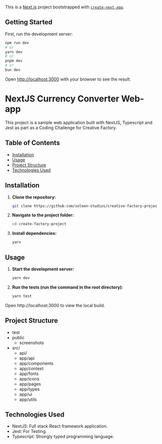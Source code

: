 This is a [Next.js](https://nextjs.org) project bootstrapped with [`create-next-app`](https://nextjs.org/docs/app/api-reference/cli/create-next-app).

## Getting Started

First, run the development server:

```bash
npm run dev
# or
yarn dev
# or
pnpm dev
# or
bun dev
```

Open [http://localhost:3000](http://localhost:3000) with your browser to see the result.

# NextJS Currency Converter Web-app

This project is a sample web application built with NextJS, Typescript and Jest as part as a Coding Challenge for Creative Factory.

## Table of Contents

- [Installation](#installation)
- [Usage](#usage)
- [Project Structure](#project-structure)
- [Technologies Used](#technologies-used)

## Installation

1. **Clone the repository:**

   ```bash
   git clone https://github.com/soleon-studios/creative-factory-project.git
   ```

2. **Navigate to the project folder:**

   ```bash
   cd create-factory-project
   ```

3. **Install dependencies:**

   ```bash
   yarn
   ```

## Usage

1. **Start the development server:**

   ```bash
   yarn dev
   ```

2. **Run the tests (run the command in the root directory):**

   ```bash
   yarn test
   ```

Open http://localhost:3000 to view the local build.

## Project Structure

- test
- public
  - screenshots
- src/
  - api/
  - app/api
  - app/components
  - app/context
  - app/fonts
  - app/icons
  - app/pages
  - app/types
  - app/ui
  - app/utils

## Technologies Used

- NextJS: Full stack React framework application.
- Jest: For Testing.
- Typescript: Strongly typed programming language.
